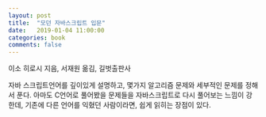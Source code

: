 ```yaml
---
layout: post
title:  "모던 자바스크립트 입문"
date:   2019-01-04 11:00:00
categories: book
comments: false
---
```


이소 히로시 지음, 서재원 옮김, 길벗출판사

자바 스크립트언어를 깊이있게 설명하고, 몇가지 알고리즘 문제와 세부적인 문제를 정해서 푼다.
아마도 C언어로 풀어봤을 문제들을 자바스크립트로 다시 풀어보는 느낌이 강한데, 기존에 다른 언어를 익혔던 사람이라면, 쉽게 읽히는 장점이 있다. 
